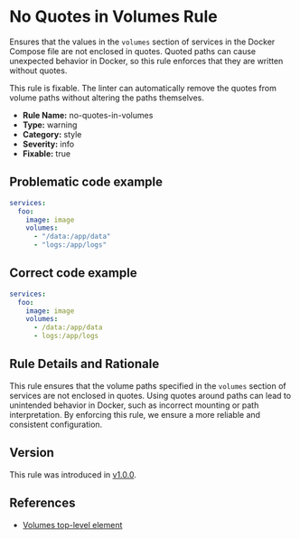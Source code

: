 # No Quotes in Volumes Rule

Ensures that the values in the `volumes` section of services in the Docker Compose file are not enclosed in quotes.
Quoted paths can cause unexpected behavior in Docker, so this rule enforces that they are written without quotes.

This rule is fixable. The linter can automatically remove the quotes from volume paths without altering the paths
themselves.

- **Rule Name:** no-quotes-in-volumes
- **Type:** warning
- **Category:** style
- **Severity:** info
- **Fixable:** true

## Problematic code example

```yaml
services:
  foo:
    image: image
    volumes:
      - "/data:/app/data"
      - "logs:/app/logs"
```

## Correct code example

```yaml
services:
  foo:
    image: image
    volumes:
      - /data:/app/data
      - logs:/app/logs
```

## Rule Details and Rationale

This rule ensures that the volume paths specified in the `volumes` section of services are not enclosed in quotes. Using
quotes around paths can lead to unintended behavior in Docker, such as incorrect mounting or path interpretation. By
enforcing this rule, we ensure a more reliable and consistent configuration.

## Version

This rule was introduced in [v1.0.0](https://github.com/zavoloklom/docker-compose-linter/releases).

## References

- [Volumes top-level element](https://docs.docker.com/reference/compose-file/volumes/)
